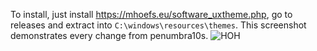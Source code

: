 To install, just install https://mhoefs.eu/software_uxtheme.php, go to releases and extract into `C:\windows\resources\themes`.
This screenshot demonstrates every change from penumbra10s.
![HOH](https://github.com/Thespikedballofdoom/penumbro10/assets/43627353/93dfdd66-494d-43e3-b3ef-ecc1474aeb34)
